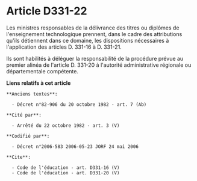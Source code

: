 # Article D331-22

Les ministres responsables de la délivrance des titres ou diplômes de l'enseignement technologique prennent, dans le cadre
des attributions qu'ils détiennent dans ce domaine, les dispositions nécessaires à l'application des articles D. 331-16 à D.
331-21. 

Ils sont habilités à déléguer la responsabilité de la procédure prévue au premier alinéa de l'article D. 331-20 à l'autorité
administrative régionale ou départementale compétente.

**Liens relatifs à cet article**

	**Anciens textes**:

	  - Décret n°82-906 du 20 octobre 1982 - art. 7 (Ab)

	**Cité par**:

	  - Arrêté du 22 octobre 1982 - art. 3 (V)

	**Codifié par**:

	  - Décret n°2006-583 2006-05-23 JORF 24 mai 2006

	**Cite**:

	  - Code de l'éducation - art. D331-16 (V)
	  - Code de l'éducation - art. D331-20 (V)
